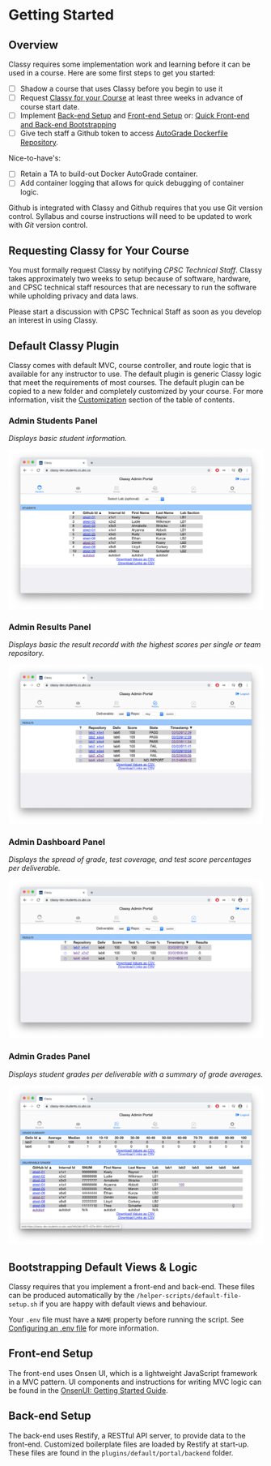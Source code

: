 # Getting Started

## Overview

Classy requires some implementation work and learning before it can be used in a course. Here are some first steps to get you started:

- [ ] Shadow a course that uses Classy before you begin to use it
- [ ] Request [Classy for your Course](#requesting-classy-for-your-course) at least three weeks in advance of course start date.
- [ ] Implement [Back-end Setup](#back-end-setup) and [Front-end Setup](#front-end-setup)
        or: [Quick Front-end and Back-end Bootstrapping](#quick-front-end-and-back-end-bootstrapping)
- [ ] Give tech staff a Github token to access [AutoGrade Dockerfile Repository](/docs/instructor/autograde.md#autograde-dockerfile-repository).

Nice-to-have's:

- [ ] Retain a TA to build-out Docker AutoGrade container.
- [ ] Add container logging that allows for quick debugging of container logic.

Github is integrated with Classy and Github requires that you use Git version control. Syllabus and course instructions will need to be updated to work with *Git* version control.

## Requesting Classy for Your Course

You must formally request Classy by notifying *CPSC Technical Staff*. Classy takes approximately two weeks to setup because of software, hardware, and CPSC technical staff resources that are necessary to run the software while upholding privacy and data laws.

Please start a discussion with CPSC Technical Staff as soon as you develop an interest in using Classy.

## Default Classy Plugin

Classy comes with default MVC, course controller, and route logic that is available for any instructor to use. The default plugin is generic Classy logic that meet the requirements of most courses. The default plugin can be copied to a new folder and completely customized by your course. For more information, visit the [Customization](/docs/developer/customization.md) section of the table of contents.

### Admin Students Panel

*Displays basic student information.*

<img src="../assets/admin-view-students.png/">

### Admin Results Panel

*Displays basic the result recordd with the highest scores per single or team repository.*

<img src="../assets/admin-view-results.png/">

### Admin Dashboard Panel

*Displays the spread of grade, test coverage, and test score percentages per deliverable.*

<img src="../assets/admin-view-dashboard.png/">

### Admin Grades Panel

*Displays student grades per deliverable with a summary of grade averages.*

<img src="../assets/admin-view-grades.png/">

## Bootstrapping Default Views & Logic

Classy requires that you implement a front-end and back-end. These files can be produced automatically by the `/helper-scripts/default-file-setup.sh` if you are happy with default views and behaviour.

Your `.env` file must have a `NAME` property before running the script. See [Configuring an .env file](/docs/tech-staff/envconfig.md) for more information.

## Front-end Setup

The front-end uses Onsen UI, which is a lightweight JavaScript framework in a MVC pattern. UI components and instructions for writing MVC logic can be found in the [OnsenUI: Getting Started Guide](https://onsen.io/v2/guide/#getting-started).

## Back-end Setup

The back-end uses Restify, a RESTful API server, to provide data to the front-end. Customized boilerplate files are loaded by Restify at start-up. These files are found in the `plugins/default/portal/backend` folder.
